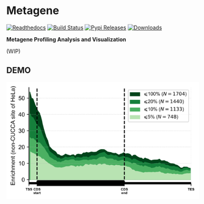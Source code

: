 # Metagene

[![Readthedocs](https://readthedocs.org/projects/metagene/badge/?version=latest)](https://metagene.readthedocs.io/en/latest/?badge=latest)
[![Build Status](https://img.shields.io/travis/y9c/metagene.svg)](https://travis-ci.com/y9c/metagene)
[![Pypi Releases](https://img.shields.io/pypi/v/metagene.svg)](https://pypi.python.org/pypi/metagene)
[![Downloads](https://static.pepy.tech/badge/metagene)](https://pepy.tech/project/metagene)

**Metagene Profiling Analysis and Visualization**

(WIP)

## DEMO

![demo](docs/fig_metagene.svg)
